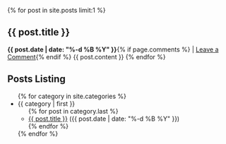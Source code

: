 {% for post in site.posts limit:1 %}
  <h2>{{ post.title }}</h2>
  <span><strong>{{ post.date | date: "%-d %B %Y" }}</strong>{% if page.comments %} | <a href="{{ post.url }}#disqus_thread">Leave a Comment</a>{% endif %}</span>
  {{ post.content }}
{% endfor %}

<br />
<h2>Posts Listing</h2>
<ul>
{% for category in site.categories %}
  <li><a name="{{ category | first }}">{{ category | first }}</a>
    <ul>
    {% for post in category.last %}
      <li>
        <a href="{{ post.url }}">{{ post.title }}</a> ({{ post.date | date: "%-d %B %Y" }})
      </li>
    {% endfor %}
    </ul>
  </li>
{% endfor %}
</ul>